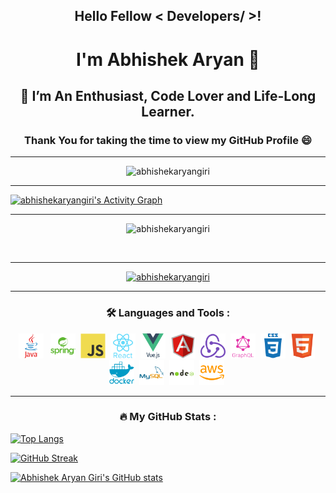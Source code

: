 ##  <p  align="center"> Hello Fellow < Developers/ >! </p>
#  <p  align="center"> I'm Abhishek Aryan 👋</p>
## <p  align="center">  🌱 I’m An Enthusiast, Code Lover and Life-Long Learner. </p>
###  <p  align="center"> Thank You for taking the time to view my GitHub Profile 😄 </p>
---
<p align="center"> <img src="https://komarev.com/ghpvc/?username=abhishekaryangiri&label=Profile%20views&color=0e75b6&style=flat" alt="abhishekaryangiri" /> </p>

---

<a href="https://github.com/abhishekaryangiri/github-readme-activity-graph"><img alt="abhishekaryangiri's Activity Graph" src="https://denvercoder1-activity-graph.herokuapp.com/graph/?username=abhishekaryangiri&bg_color=1F222E&color=F8D866&line=F85D7F&point=FFFFFF&hide_border=true" /></a>

---

<p align="center"><img src="https://r7q6w9z6.rocketcdn.me/career/wp-content/uploads/2021/06/2-46.gif" alt="abhishekaryangiri"/></p>

<p align="center"> <a href="https://github.com/ryo-ma/github-profile-trophy"><img src="https://github-profile-trophy.vercel.app/?username=abhishekaryangirih" alt="" /></a> </p>

---

<p align="center"> <a href="https://github.com/abhishekaryangiri/github-profile-trophy"><img src="https://github-profile-trophy.vercel.app/?username=abhishekaryangiri&row=1&column=6&theme=onedark" alt="abhishekaryangiri" /></a> </p>

---

###   <p align="center"> :hammer_and_wrench: Languages and Tools :    </p>
<p align="center">
  <img src="https://github.com/devicons/devicon/blob/master/icons/java/java-original-wordmark.svg" title="Java" alt="Java" width="40" height="40"/> &nbsp;
  <img src="https://github.com/devicons/devicon/blob/master/icons/spring/spring-original-wordmark.svg" title="Spring" alt="Spring" width="40" height="40"/>&nbsp;
  <img src="https://github.com/devicons/devicon/blob/master/icons/javascript/javascript-original.svg" title="JavaScript" alt="JavaScript" width="40" height="40"/>&nbsp;
  <img src="https://github.com/devicons/devicon/blob/master/icons/react/react-original-wordmark.svg" title="React" alt="React" width="40" height="40"/>&nbsp;
  <img src="https://github.com/devicons/devicon/blob/master/icons/vuejs/vuejs-original-wordmark.svg" title="VueJS" alt="=VueJS" width="40" height="40"/>&nbsp;
  <img src="https://github.com/devicons/devicon/blob/master/icons/angularjs/angularjs-original.svg" title="Angular" alt="Angular" width="40" height="40"/>&nbsp;
  <img src="https://github.com/devicons/devicon/blob/master/icons/redux/redux-original.svg" title="Redux" alt="Redux " width="40" height="40"/>&nbsp;
  <img src="https://github.com/devicons/devicon/blob/master/icons/graphql/graphql-plain-wordmark.svg" title="GraphQL" alt="GraphQL" width="40" height="40"/>&nbsp;
  <img src="https://github.com/devicons/devicon/blob/master/icons/css3/css3-plain-wordmark.svg"  title="CSS3" alt="CSS" width="40" height="40"/>&nbsp;
  <img src="https://github.com/devicons/devicon/blob/master/icons/html5/html5-original.svg" title="HTML5" alt="HTML" width="40" height="40"/>&nbsp;
  <img src="https://github.com/devicons/devicon/blob/master/icons/docker/docker-plain-wordmark.svg" title="Docker" alt="Docker" width="40" height="40"/>&nbsp;
  <img src="https://github.com/devicons/devicon/blob/master/icons/mysql/mysql-original-wordmark.svg" title="MySQL"  alt="MySQL" width="40" height="40"/>&nbsp;
  <img src="https://github.com/devicons/devicon/blob/master/icons/nodejs/nodejs-original-wordmark.svg" title="NodeJS" alt="NodeJS" width="40" height="40"/>&nbsp;
  <img src="https://github.com/devicons/devicon/blob/master/icons/amazonwebservices/amazonwebservices-plain-wordmark.svg" title="AWS" alt="AWS" width="40" height="40"/>&nbsp;
  </p>
  


---
###  <p align="center">  :fire: My GitHub Stats :  </p>


  [![Top Langs](https://github-readme-stats.vercel.app/api/top-langs/?username=sudheerj&layout=compact&theme=vision-friendly-dark)](https://github.com/abhishekaryangiri/github-readme-stats)
  
  
[![GitHub Streak](http://github-readme-streak-stats.herokuapp.com?user=abhishekaryangiri&theme=dark&background=000000)](https://git.io/streak-stats)

<!----------------------------------- GitHub Stats Section ------------------------------------>



[![Abhishek Aryan Giri's GitHub stats](https://github-readme-stats.vercel.app/api?username=abhishekaryangiri&show_icons=true&theme=radical)](https://github.com/abhishekaryangiri)




<!----------------------------------- Top Repository Section ------------------------------------>


<!--
**AbhishekAryanWeb170901/AbhishekAryanWeb170901** is a ✨ _special_ ✨ repository because its `README.md` (this file) appears on your GitHub profile.

Here are some ideas to get you started:


- 🌱 I’m An Enthusiast, Code Lover and Life-Long Learner.
- 👯 I’m looking to collaborate on ...

- 💬 Ask me about tech.
- 📫 How to reach me: Linkedin @iamabhishekaryan

- ⚡ Fun fact: 
-->
